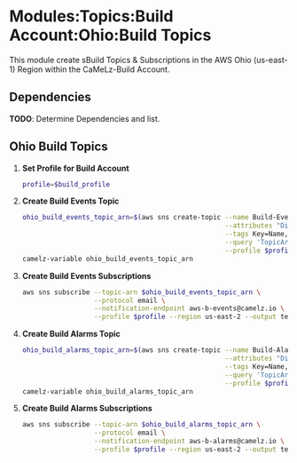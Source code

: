# Modules:Topics:Build Account:Ohio:Build Topics

This module create sBuild Topics & Subscriptions in the AWS Ohio (us-east-1) Region within the
CaMeLz-Build Account.

## Dependencies

**TODO**: Determine Dependencies and list.

## Ohio Build Topics

1. **Set Profile for Build Account**

    ```bash
    profile=$build_profile
    ```

1. **Create Build Events Topic**

    ```bash
    ohio_build_events_topic_arn=$(aws sns create-topic --name Build-Events \
                                                       --attributes "DisplayName=CMLB Events" \
                                                       --tags Key=Name,Value=Build-Events-Topic Key=Company,Value=CaMeLz Key=Environment,Value=Build \
                                                       --query 'TopicArn' \
                                                       --profile $profile --region us-east-2 --output text)
    camelz-variable ohio_build_events_topic_arn
    ```

1. **Create Build Events Subscriptions**

    ```bash
    aws sns subscribe --topic-arn $ohio_build_events_topic_arn \
                      --protocol email \
                      --notification-endpoint aws-b-events@camelz.io \
                      --profile $profile --region us-east-2 --output text
    ```

1. **Create Build Alarms Topic**

    ```bash
    ohio_build_alarms_topic_arn=$(aws sns create-topic --name Build-Alarms \
                                                       --attributes "DisplayName=CMLB Alarms" \
                                                       --tags Key=Name,Value=Build-Alarms-Topic Key=Company,Value=CaMeLz Key=Environment,Value=Build \
                                                       --query 'TopicArn' \
                                                       --profile $profile --region us-east-2 --output text)
    camelz-variable ohio_build_alarms_topic_arn
    ```

1. **Create Build Alarms Subscriptions**

    ```bash
    aws sns subscribe --topic-arn $ohio_build_alarms_topic_arn \
                      --protocol email \
                      --notification-endpoint aws-b-alarms@camelz.io \
                      --profile $profile --region us-east-2 --output text
    ```
